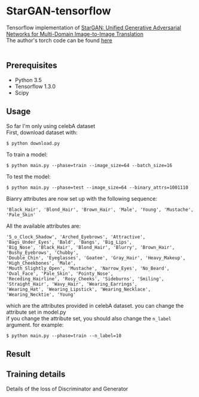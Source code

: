 # StarGAN-tensorflow

Tensorflow implementation of [StarGAN: Unified Generative Adversarial Networks for Multi-Domain Image-to-Image Translation](https://arxiv.org/abs/1711.09020) <br>
The author's torch code can be found [here](https://github.com/yunjey/StarGAN)
<br><br>

## Prerequisites
* Python 3.5
* Tensorflow 1.3.0
* Scipy

## Usage
So far I'm only using celebA dataset <br>
First, download dataset with:
```
$ python download.py
```
To train a model:
```
$ python main.py --phase=train --image_size=64 --batch_size=16
```
To test the model:
```
$ python main.py --phase=test --image_size=64 --binary_attrs=1001110
```
Bianry attributes are now set up with the following sequence:
```
'Black_Hair', 'Blond_Hair', 'Brown_Hair', 'Male', 'Young', 'Mustache', 'Pale_Skin'
```
All the available attributes are:
```
'5_o_Clock_Shadow', 'Arched_Eyebrows', 'Attractive', 'Bags_Under_Eyes', 'Bald', 'Bangs', 'Big_Lips',
'Big_Nose', 'Black_Hair', 'Blond_Hair', 'Blurry', 'Brown_Hair', 'Bushy_Eyebrows', 'Chubby',
'Double_Chin', 'Eyeglasses', 'Goatee', 'Gray_Hair', 'Heavy_Makeup', 'High_Cheekbones', 'Male',
'Mouth_Slightly_Open', 'Mustache', 'Narrow_Eyes', 'No_Beard', 'Oval_Face', 'Pale_Skin', 'Pointy_Nose',
'Receding_Hairline', 'Rosy_Cheeks', 'Sideburns', 'Smiling', 'Straight_Hair', 'Wavy_Hair', 'Wearing_Earrings',
'Wearing_Hat', 'Wearing_Lipstick', 'Wearing_Necklace', 'Wearing_Necktie', 'Young'
```
which are the attributes provided in celebA dataset. you can change the attribute set in model.py <br>
if you change the attribute set, you should also change the `n_label` argument. for example:
```
$ python main.py --phase=train --n_label=10
```

## Result

## Training details
Details of the loss of Discriminator and Generator
